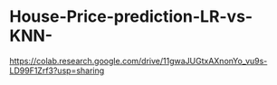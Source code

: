 # House-Price-prediction-LR-vs-KNN-

https://colab.research.google.com/drive/11gwaJUGtxAXnonYo_vu9s-LD99F1Zrf3?usp=sharing

